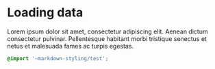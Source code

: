# Loading data

<p class="lead">Lorem ipsum dolor sit amet, consectetur adipiscing elit. Aenean dictum consectetur pulvinar. Pellentesque habitant morbi tristique senectus et netus et malesuada fames ac turpis egestas.</p>

```css
@import '~markdown-styling/test';
```
